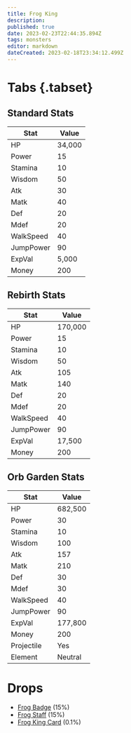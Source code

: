 ```yaml
---
title: Frog King
description: 
published: true
date: 2023-02-23T22:44:35.894Z
tags: monsters
editor: markdown
dateCreated: 2023-02-18T23:34:12.499Z
---
```


# Tabs {.tabset}

## Standard Stats

|Stat|Value|
|-|-|
|HP|34,000|
|Power|15|
|Stamina|10|
|Wisdom|50|
|Atk|30|
|Matk|40|
|Def|20|
|Mdef|20|
|WalkSpeed|40|
|JumpPower|90|
|ExpVal|5,000|
|Money|200|
## Rebirth Stats

|Stat|Value|
|-|-|
|HP|170,000|
|Power|15|
|Stamina|10|
|Wisdom|50|
|Atk|105|
|Matk|140|
|Def|20|
|Mdef|20|
|WalkSpeed|40|
|JumpPower|90|
|ExpVal|17,500|
|Money|200|
## Orb Garden Stats

|Stat|Value|
|-|-|
|HP|682,500|
|Power|30|
|Stamina|10|
|Wisdom|100|
|Atk|157|
|Matk|210|
|Def|30|
|Mdef|30|
|WalkSpeed|40|
|JumpPower|90|
|ExpVal|177,800|
|Money|200|
|Projectile|Yes|
|Element|Neutral|

# Drops
 * [Frog Badge](/items/frog-badge.md) (15%)
 * [Frog Staff](/items/frog-staff.md) (15%)
 * [Frog King Card](/items/frog-king-card.md) (0.1%)
